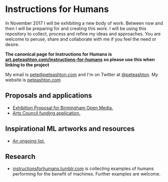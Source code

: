 # Instructions for Humans

In November 2017 I will be exhibiting a new body of work. Between now and then I will be preparing for and creating this work. I will be using this repository to collect, process and refine my ideas and approaches. You are welcome to peruse, share and collaborate with me if you feel the need or desire. 

**The canonical page for Instructions for Humans is [art.peteashton.com/instructions-for-humans](http://art.peteashton.com/instructions-for-humans/) so please use this when linking to the project** 

My email is pete@peteashton.com and I'm on Twitter at [@peteashton](http://twitter.com/peteashton). My website is [peteashton.com](http://peteashton.com)

## Proposals and applications

- [Exhibition Proposal for Birmingham Open Media.](https://peteash10.github.io/instructions-for-humans/Exhibition%20Proposal)
- [Arts Council funding application.](https://peteash10.github.io/instructions-for-humans/Funding%20Application)

## Inspirational ML artworks and resources

- [An ongoing list.](https://peteash10.github.io/instructions-for-humans/Inspirational%20ML%20artworks)

## Research

- [instructionsforhumans.tumblr.com](https://instructionsforhumans.tumblr.com) is collecting examples of humans performing for the benefit of machines. Further examples are welcome. 